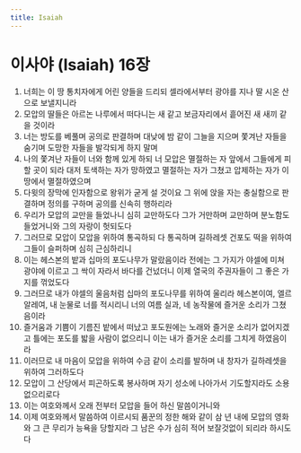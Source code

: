 ```yaml
---
title: Isaiah
---
```


# 이사야 (Isaiah) 16장
1. 너희는 이 땅 통치자에게 어린 양들을 드리되 셀라에서부터 광야를 지나 딸 시온 산으로 보낼지니라
1. 모압의 딸들은 아르논 나루에서 떠다니는 새 같고 보금자리에서 흩어진 새 새끼 같을 것이라
1. 너는 방도를 베풀며 공의로 판결하며 대낮에 밤 같이 그늘을 지으며 쫓겨난 자들을 숨기며 도망한 자들을 발각되게 하지 말며
1. 나의 쫓겨난 자들이 너와 함께 있게 하되 너 모압은 멸절하는 자 앞에서 그들에게 피할 곳이 되라 대저 토색하는 자가 망하였고 멸절하는 자가 그쳤고 압제하는 자가 이 땅에서 멸절하였으며
1. 다윗의 장막에 인자함으로 왕위가 굳게 설 것이요 그 위에 앉을 자는 충실함으로 판결하며 정의를 구하며 공의를 신속히 행하리라
1. 우리가 모압의 교만을 들었나니 심히 교만하도다 그가 거만하며 교만하며 분노함도 들었거니와 그의 자랑이 헛되도다
1. 그러므로 모압이 모압을 위하여 통곡하되 다 통곡하며 길하레셋 건포도 떡을 위하여 그들이 슬퍼하며 심히 근심하리니
1. 이는 헤스본의 밭과 십마의 포도나무가 말랐음이라 전에는 그 가지가 야셀에 미쳐 광야에 이르고 그 싹이 자라서 바다를 건넜더니 이제 열국의 주권자들이 그 좋은 가지를 꺾었도다
1. 그러므로 내가 야셀의 울음처럼 십마의 포도나무를 위하여 울리라 헤스본이여, 엘르알레여, 내 눈물로 너를 적시리니 너의 여름 실과, 네 농작물에 즐거운 소리가 그쳤음이라
1. 즐거움과 기쁨이 기름진 밭에서 떠났고 포도원에는 노래와 즐거운 소리가 없어지겠고 틀에는 포도를 밟을 사람이 없으리니 이는 내가 즐거운 소리를 그치게 하였음이라
1. 이러므로 내 마음이 모압을 위하여 수금 같이 소리를 발하며 내 창자가 길하레셋을 위하여 그러하도다
1. 모압이 그 산당에서 피곤하도록 봉사하며 자기 성소에 나아가서 기도할지라도 소용없으리로다
1. 이는 여호와께서 오래 전부터 모압을 들어 하신 말씀이거니와
1. 이제 여호와께서 말씀하여 이르시되 품꾼의 정한 해와 같이 삼 년 내에 모압의 영화와 그 큰 무리가 능욕을 당할지라 그 남은 수가 심히 적어 보잘것없이 되리라 하시도다